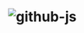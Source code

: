 # ![github-js](https://github.com/MstMustafa/HTML-CSS/assets/141492875/299a634d-4e22-4969-8114-1eba9d60c94f)
